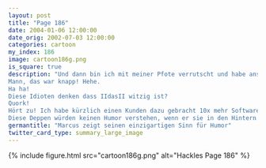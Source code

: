 ```yaml
---
layout: post
title: "Page 186"
date: 2004-01-06 12:00:00
date_orig: 2002-07-03 12:00:00
categories: cartoon
my_index: 186
image: cartoon186g.png
is_square: true
description: "Und dann bin ich mit meiner Pfote verrutscht und habe anstatt \"rm -rf *\" \"rm -rf /*\". Gut, dass ich nicht als root eingeloggt war!
Mann, das war knapp! Hehe.
Ha ha!
Diese Idioten denken dass IIdasII witzig ist?
Quork!
Hört zu! Ich habe kürzlich einen Kunden dazu gebracht 10x mehr Software zu kaufen als er braucht, indem ich mit den Funktionen gelogen habe! Haha!
Diese Deppen würden keinen Humor verstehen, wenn er sie in den Hintern beißt! Hackles Pete Percy Marcus Preston"
germantitle: "Marcus zeigt seinen einzigartigen Sinn für Humor"
twitter_card_type: summary_large_image
---
```


{% include figure.html src="cartoon186g.png" alt="Hackles Page 186"  %}
